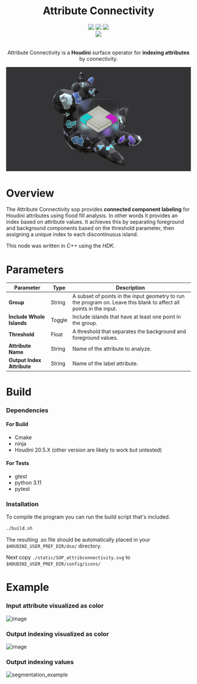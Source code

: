 <h1 align="center">Attribute Connectivity</h1>

<div align="center">
  <a href="https://www.sidefx.com/"><img src="https://parkerbritt.com/badge?label=HDK&icon=houdini&color=FF4713"></a>
  <a href="https://github.com/ParkerBritt?tab=repositories&q=&type=&language=c%2B%2B&sort="><img src="https://parkerbritt.com/badge?label=C%2B%2B&icon=cplusplus&color=00599C"></a>
  <a href="https://github.com/ParkerBritt?tab=repositories&q=&type=&language=python&sort="><img src="https://parkerbritt.com/badge?label=Python&icon=python&color=3776AB"></a><br>
  <img src="https://parkerbritt.com/jenkins/buildStatus/icon?job=HDK_AttributeConnectivity&style=flat-square">
</div><br>

<p align="center"> Attribute Connectivity is a <strong>Houdini</strong> surface operator for <strong>indexing attributes</strong> by connectivity.</p>     
<img src="screenshots/thumbnail.png">

# Overview
The Attribute Connectivity sop provides **connected component labeling** for Houdini attributes using flood fill analysis.
In other words it provides an index based on attribute values.
It achieves this by separating foreground and background components based on the threshold parameter, then assigning a unique index to each discontinuous island.


This node was written in *C++* using the *HDK*.

# Parameters
| **Parameter**              | **Type** | **Description**                                                                                                  |
|----------------------------|----------|---------------------------------------------------------------------------------------------------------|
| **Group**                  |String    | A subset of points in the input geometry to run the program on. Leave this blank to affect all points in the input. |
| **Include Whole Islands**  |Toggle    | Include islands that have at least one point in the group.                                                        |
| **Threshold**              |Float     | A threshold that separates the background and foreground values.                                                    |
| **Attribute Name**         |String    | Name of the attribute to analyze.                                                                                   |
| **Output Index Attribute** |String    | Name of the label attribute.                                                                                     |


# Build
### Dependencies
#### For Build
- Cmake
- ninja
- Houdini 20.5.X (other version are likely to work but untested)

#### For Tests
- gtest
- python 3.11
- pytest

### Installation
To compile the program you can run the build script that's included.
```sh
./build.sh
```
The resulting .so file should be automatically placed in your ```$HOUDINI_USER_PREF_DIR/dso/``` directory.

Next copy ```./static/SOP_attribconnectivity.svg``` to ```$HOUDINI_USER_PREF_DIR/config/icons/```

# Example
### Input attribute visualized as color
![image](https://github.com/user-attachments/assets/f3cbe2d5-4c8a-4b47-9dc0-a1a58dcf44fb)
### Output indexing visualized as color
![image](https://github.com/user-attachments/assets/ce375d98-a9ba-4c87-bcd3-7aab488f2579)
### Output indexing values
![segmentation_example](https://github.com/user-attachments/assets/b99279e2-d80c-49e8-a11b-00a8b7753126)

